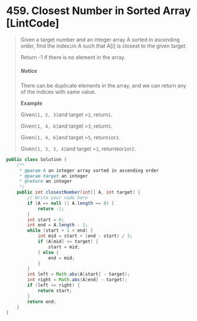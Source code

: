# 459. Closest Number in Sorted Array \[LintCode\]

> Given a target number and an integer array A sorted in ascending order, find the index`i`in A such that A\[i\] is closest to the given target.
>
> Return -1 if there is no element in the array.
>
> ##### Notice
>
> There can be duplicate elements in the array, and we can return any of the indices with same value.
>
> **Example**
>
> Given`[1, 2, 3]`and target =`2`, return`1`.
>
> Given`[1, 4, 6]`and target =`3`, return`1`.
>
> Given`[1, 4, 6]`and target =`5`, return`1`or`2`.
>
> Given`[1, 3, 3, 4]`and target =`2`, return`0`or`1`or`2`.

```java
public class Solution {
    /**
     * @param A an integer array sorted in ascending order
     * @param target an integer
     * @return an integer
     */
    public int closestNumber(int[] A, int target) {
        // Write your code here
        if (A == null || A.length == 0) {
            return -1;
        }
        int start = 0;
        int end = A.length - 1;
        while (start + 1 < end) {
            int mid = start + (end - start) / 2;
            if (A[mid] <= target) {
                start = mid;
            } else {
                end = mid;
            }
        }
        int left = Math.abs(A[start] - target);
        int right = Math.abs(A[end] - target);
        if (left <= right) {
            return start;
        } 
        return end;
    }
}
```



